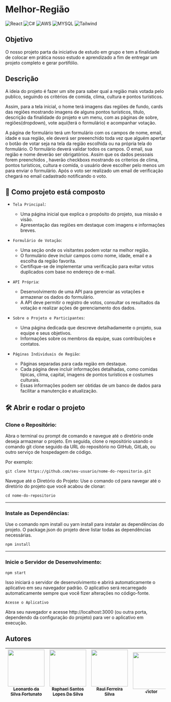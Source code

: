 # Melhor-Região

![React](https://img.shields.io/badge/React-20232A?style=for-the-badge&logo=react&logoColor=61DAFB) ![C#](https://img.shields.io/badge/C%23-239120?style=for-the-badge&logo=c-sharp&logoColor=white) ![AWS](https://img.shields.io/badge/Amazon_AWS-232F3E?style=for-the-badge&logo=amazon-aws&logoColor=white) ![MYSQL](https://img.shields.io/badge/MySQL-00000F?style=for-the-badge&logo=mysql&logoColor=white) ![Tailwind](https://img.shields.io/badge/Tailwind_CSS-38B2AC?style=for-the-badge&logo=tailwind-css&logoColor=white)

## Objetivo

O nosso projeto parta da iniciativa de estudo em grupo e tem a finalidade de colocar em prática nosso estudo e aprendizado a fim de entregar um projeto completo e gerar portifólio.

## Descrição

A ideia do projeto é fazer um site para saber qual a região mais votada pelo publico, seguindo os critérios de comida, clima, cultura e pontos turísticos. 

Assim, para a tela inicial, o home terá imagens das regiões de fundo, cards das regiões mostrando imagens de alguns pontos turísticos, titulo, descrição da finalidade do projeto e um menu, com as páginas de sobre, regiões(dropdown), vote aqui(terá o formulário) e acompanhar votação.

A página  de formulário terá um formulário com os campos de nome, email, idade e sua região, ele deverá ser preeenchido toda vez que alguém apertar o botão de votar seja na tela da região escolhida ou na própria tela do formulário. O formulário deverá validar todos os campos. O email, sua região e nome deverão ser obrigatórios. Assim que os dados pessoais forem preenchidos , haverão checkboxs mostrando os criterios de clima, pontos turísticos, cultura e comida, o usuário deve escolher pelo menos um para enviar o formulário. Após o voto ser realizado um email de verificação chegará no email cadastrado notificando o voto.

## :hammer: Como projeto está composto

- `Tela Principal`:
  - Uma página inicial que explica o propósito do projeto, sua missão e visão.
  - Apresentação das regiões em destaque com imagens e informações breves.

- `Formulário de Votação`:

  - Uma seção onde os visitantes podem votar na melhor região.
  - O formulário deve incluir campos como nome, idade, email e a escolha da região favorita.
  - Certifique-se de implementar uma verificação para evitar votos duplicados com base no endereço de e-mail.

- `API Própria`:

  - Desenvolvimento de uma API para gerenciar as votações e armazenar os dados do formulário.
  - A API deve permitir o registro de votos, consultar os resultados da votação e realizar ações de gerenciamento dos dados.

- `Sobre o Projeto e Participantes`:

  - Uma página dedicada que descreve detalhadamente o projeto, sua equipe e seus objetivos.
  - Informações sobre os membros da equipe, suas contribuições e contatos.
    
- `Páginas Individuais de Região`:

  - Páginas separadas para cada região em destaque.
  - Cada página deve incluir informações detalhadas, como comidas típicas, clima, capital, imagens de pontos turísticos e costumes culturais.
  - Essas informações podem ser obtidas de um banco de dados para facilitar a manutenção e atualização.

## 🛠️ Abrir e rodar o projeto

### Clone o Repositório: 

  Abra o terminal ou prompt de comando e navegue até o diretório onde deseja armazenar o projeto. Em seguida, clone o repositório usando o comando git clone seguido da URL do repositório no GitHub, GitLab, ou outro serviço de hospedagem de código.
  
  Por exemplo:
    
  `git clone https://github.com/seu-usuario/nome-do-repositorio.git`
    
  Navegue até o Diretório do Projeto: Use o comando cd para navegar até o diretório do projeto que você acabou de clonar:
  
  `cd nome-do-repositorio`
  
  <hr>
  
  ### Instale as Dependências: 
  
  Use o comando npm install ou yarn install para instalar as dependências do projeto. O package.json do projeto deve listar todas as dependências necessárias.
    
  `npm install`
  
  <hr>
  
  ### Inicie o Servidor de Desenvolvimento:
       
  `npm start`

  Isso iniciará o servidor de desenvolvimento e abrirá automaticamente o aplicativo em seu navegador padrão. O aplicativo será recarregado automaticamente sempre que você fizer alterações no código-fonte.
    
  `Acesse o Aplicativo`

  Abra seu navegador e acesse http://localhost:3000 (ou outra porta, dependendo da configuração do projeto) para ver o aplicativo em execução.

## Autores

| [<img loading="lazy" src="https://avatars.githubusercontent.com/u/105468535?v=4" width=115><br><sub>Leonardo da Silva Fortunato</sub>](https://github.com/LeonardoFortunato13) |  [<img loading="lazy" src="https://avatars.githubusercontent.com/u/105462948?v=4" width=115><br><sub>Raphael Santos Lopes Da Silva</sub>](https://github.com/RaphaelSilvaL) |  [<img loading="lazy" src="https://avatars.githubusercontent.com/u/105366476?v=4" width=115><br><sub>Raul Ferreira Silva</sub>](https://github.com/RaulFerreiraSilva) | [<img loading="lazy" src="https://avatars.githubusercontent.com/u/68936164?v=4" width=115><br><sub>√ictor</sub>](https://github.com/sapocowboy) |
| :---: | :---: | :---: | :---: |
